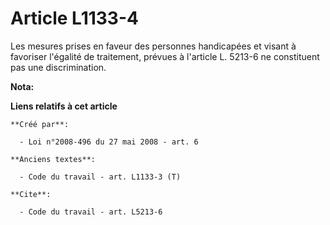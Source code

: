 # Article L1133-4

Les mesures prises en faveur des personnes handicapées et visant à favoriser l'égalité de traitement, prévues à l'article L.
5213-6 ne constituent pas une discrimination.

**Nota:**



**Liens relatifs à cet article**

	**Créé par**:

	  - Loi n°2008-496 du 27 mai 2008 - art. 6

	**Anciens textes**:

	  - Code du travail - art. L1133-3 (T)

	**Cite**:

	  - Code du travail - art. L5213-6
